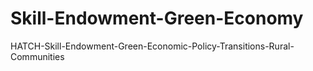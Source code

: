 # Skill-Endowment-Green-Economy
HATCH-Skill-Endowment-Green-Economic-Policy-Transitions-Rural-Communities

